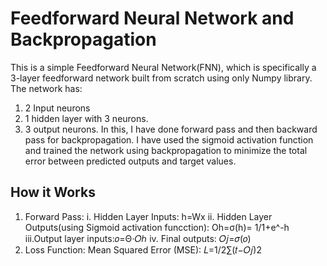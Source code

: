 # Feedforward Neural Network and Backpropagation
This is a simple Feedforward Neural Network(FNN), which is specifically a 3-layer feedforward network built from scratch using only Numpy library. The network has:
1. 2 Input neurons
2. 1 hidden layer with 3 neurons.
3. 3 output neurons.
In this, I have done forward pass and then backward pass for backpropagation. I have used the sigmoid activation function and trained the network using backpropagation to minimize the total error between predicted outputs and target values.
## How it Works
1. Forward Pass:
i. Hidden Layer Inputs: h=Wx
ii. Hidden Layer Outputs(using Sigmoid activation funcction): Oh=σ(h)= 1/1+e^-h
iii.Output layer inputs:𝑜=Θ⋅𝑂ℎ
iv. Final outputs: 𝑂𝑗=𝜎(𝑜)
2. Loss Function: Mean Squared Error (MSE): 𝐿=1/2∑(𝑡−𝑂𝑗)2
